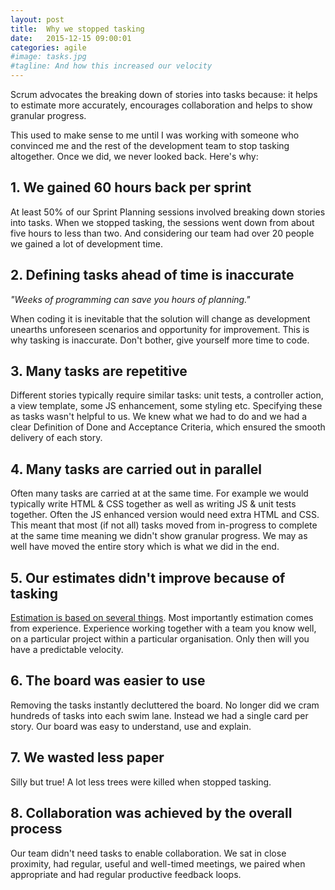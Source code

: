 ```yaml
---
layout: post
title:  Why we stopped tasking
date:   2015-12-15 09:00:01
categories: agile
#image: tasks.jpg
#tagline: And how this increased our velocity
---
```


Scrum advocates the breaking down of stories into tasks because: it helps to estimate more accurately, encourages collaboration and helps to show granular progress.

This used to make sense to me until I was working with someone who convinced me and the rest of the development team to stop tasking altogether. Once we did, we never looked back. Here's why:

## 1. We gained 60 hours back per sprint
At least 50% of our Sprint Planning sessions involved breaking down stories into tasks. When we stopped tasking, the sessions went down from about five hours to less than two. And considering our team had over 20 people we gained a lot of development time.

## 2. Defining tasks ahead of time is inaccurate

*"Weeks of programming can save you hours of planning."*

When coding it is inevitable that the solution will change as development unearths unforeseen scenarios and opportunity for improvement. This is why tasking is inaccurate. Don't bother, give yourself more time to code.

## 3. Many tasks are repetitive

Different stories typically require similar tasks: unit tests, a controller action, a view template, some JS enhancement, some styling etc. Specifying these as tasks wasn't helpful to us. We knew what we had to do and we had a clear Definition of Done and Acceptance Criteria, which ensured the smooth delivery of each story.

## 4. Many tasks are carried out in parallel

Often many tasks are carried at at the same time. For example we would typically write HTML & CSS together as well as writing JS & unit tests together. Often the JS enhanced version would need extra HTML and CSS. This meant that most (if not all) tasks moved from in-progress to complete at the same time meaning we didn't show granular progress. We may as well have moved the entire story which is what we did in the end.

## 5. Our estimates didn't improve because of tasking

[Estimation is based on several things](http://illustratedagile.com/2012/11/13/the-5-stages-of-user-story-sizing/). Most importantly estimation comes from experience. Experience working together with a team you know well, on a particular project within a particular organisation. Only then will you have a predictable velocity.

## 6. The board was easier to use

Removing the tasks instantly decluttered the board. No longer did we cram hundreds of tasks into each swim lane. Instead we had a single card per story. Our board was easy to understand, use and explain.

## 7. We wasted less paper
Silly but true! A lot less trees were killed when stopped tasking.

## 8. Collaboration was achieved by the overall process

Our team didn't need tasks to enable collaboration. We sat in close proximity, had regular, useful and well-timed meetings, we paired when appropriate and had regular productive feedback loops.